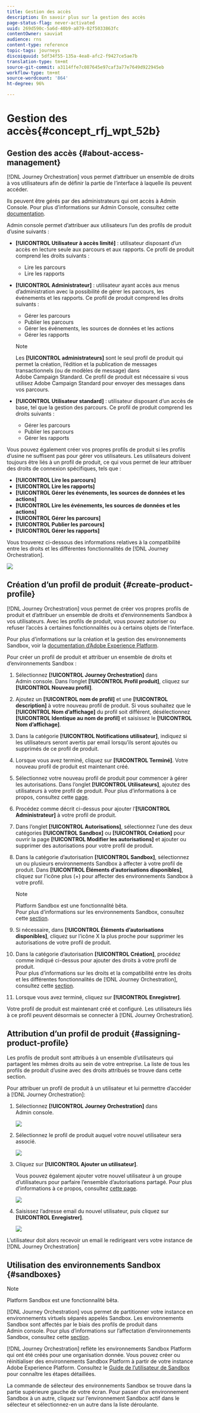 ```yaml
---
title: Gestion des accès
description: En savoir plus sur la gestion des accès
page-status-flag: never-activated
uuid: 269d590c-5a6d-40b9-a879-02f5033863fc
contentOwner: sauviat
audience: rns
content-type: reference
topic-tags: journeys
discoiquuid: 5df34f55-135a-4ea8-afc2-f9427ce5ae7b
translation-type: tm+mt
source-git-commit: a3114ffe7c087645e97caf3a77e7649d922945eb
workflow-type: tm+mt
source-wordcount: '864'
ht-degree: 96%

---
```



# Gestion des accès{#concept_rfj_wpt_52b}

## Gestion des accès {#about-access-management}

[!DNL Journey Orchestration] vous permet d’attribuer un ensemble de droits à vos utilisateurs afin de définir la partie de l’interface à laquelle ils peuvent accéder.

Ils peuvent être gérés par des administrateurs qui ont accès à Admin Console. Pour plus d’informations sur Admin Console, consultez cette [documentation](https://helpx.adobe.com/fr/enterprise/managing/user-guide.html).

Admin console permet d’attribuer aux utilisateurs l’un des profils de produit d’usine suivants :

* **[!UICONTROL Utilisateur à accès limité]** : utilisateur disposant d’un accès en lecture seule aux parcours et aux rapports. Ce profil de produit comprend les droits suivants :
   * Lire les parcours
   * Lire les rapports

* **[!UICONTROL Administrateur]** : utilisateur ayant accès aux menus d’administration avec la possibilité de gérer les parcours, les événements et les rapports. Ce profil de produit comprend les droits suivants :
   * Gérer les parcours
   * Publier les parcours
   * Gérer les événements, les sources de données et les actions
   * Gérer les rapports

   >[!NOTE]
   >
   >Les **[!UICONTROL administrateurs]** sont le seul profil de produit qui permet la création, l’édition et la publication de messages transactionnels (ou de modèles de message) dans Adobe Campaign Standard. Ce profil de produit est nécessaire si vous utilisez Adobe Campaign Standard pour envoyer des messages dans vos parcours.

* **[!UICONTROL Utilisateur standard]** : utilisateur disposant d’un accès de base, tel que la gestion des parcours. Ce profil de produit comprend les droits suivants :
   * Gérer les parcours
   * Publier les parcours
   * Gérer les rapports

Vous pouvez également créer vos propres profils de produit si les profils d’usine ne suffisent pas pour gérer vos utilisateurs.
Les utilisateurs doivent toujours être liés à un profil de produit, ce qui vous permet de leur attribuer des droits de connexion spécifiques, tels que :

* **[!UICONTROL Lire les parcours]**
* **[!UICONTROL Lire les rapports]**
* **[!UICONTROL Gérer les événements, les sources de données et les actions]**
* **[!UICONTROL Lire les événements, les sources de données et les actions]**
* **[!UICONTROL Gérer les parcours]**
* **[!UICONTROL Publier les parcours]**
* **[!UICONTROL Gérer les rapports]**

Vous trouverez ci-dessous des informations relatives à la compatibilité entre les droits et les différentes fonctionnalités de [!DNL Journey Orchestration].

![](../assets/journey_permission.png)

## Création d’un profil de produit {#create-product-profile}

[!DNL Journey Orchestration] vous permet de créer vos propres profils de produit et d’attribuer un ensemble de droits et d’environnements Sandbox à vos utilisateurs. Avec les profils de produit, vous pouvez autoriser ou refuser l’accès à certaines fonctionnalités ou à certains objets de l’interface.

Pour plus d’informations sur la création et la gestion des environnements Sandbox, voir la [documentation d’Adobe Experience Platform](https://docs.adobe.com/content/help/fr-FR/experience-platform/sandbox/ui/user-guide.html).

Pour créer un profil de produit et attribuer un ensemble de droits et d’environnements Sandbox :

1. Sélectionnez **[!UICONTROL Journey Orchestration]** dans Admin console. Dans l’onglet **[!UICONTROL Profil produit]**, cliquez sur **[!UICONTROL Nouveau profil]**.

1. Ajoutez un **[!UICONTROL nom de profil]** et une **[!UICONTROL description]** à votre nouveau profil de produit. Si vous souhaitez que le **[!UICONTROL Nom d’affichage]** du profil soit différent, désélectionnez **[!UICONTROL Identique au nom de profil]** et saisissez le **[!UICONTROL Nom d’affichage]**.

1. Dans la catégorie **[!UICONTROL Notifications utilisateur]**, indiquez si les utilisateurs seront avertis par email lorsqu’ils seront ajoutés ou supprimés de ce profil de produit.

1. Lorsque vous avez terminé, cliquez sur **[!UICONTROL Terminé]**. Votre nouveau profil de produit est maintenant créé.

1. Sélectionnez votre nouveau profil de produit pour commencer à gérer les autorisations. Dans l’onglet **[!UICONTROL Utilisateurs]**, ajoutez des utilisateurs à votre profil de produit. Pour plus d’informations à ce propos, consultez cette [page](../about/access-management.md#assigning-product-profile).

1. Procédez comme décrit ci-dessus pour ajouter l’**[!UICONTROL Administrateur]** à votre profil de produit.

1. Dans l’onglet **[!UICONTROL Autorisations]**, sélectionnez l’une des deux catégories **[!UICONTROL Sandbox]** ou **[!UICONTROL Création]** pour ouvrir la page **[!UICONTROL Modifier les autorisations]** et ajouter ou supprimer des autorisations pour votre profil de produit.

1. Dans la catégorie d’autorisation **[!UICONTROL Sandbox]**, sélectionnez un ou plusieurs environnements Sandbox à affecter à votre profil de produit. Dans **[!UICONTROL Éléments d’autorisations disponibles]**, cliquez sur l’icône plus (+) pour affecter des environnements Sandbox à votre profil.

   >[!NOTE]
   >
   >Platform Sandbox est une fonctionnalité bêta.
   <br>Pour plus d’informations sur les environnements Sandbox, consultez cette [section](../about/access-management.md#sandboxes).

1. Si nécessaire, dans **[!UICONTROL Éléments d’autorisations disponibles]**, cliquez sur l’icône X la plus proche pour supprimer les autorisations de votre profil de produit.

1. Dans la catégorie d’autorisation **[!UICONTROL Création]**, procédez comme indiqué ci-dessus pour ajouter des droits à votre profil de produit.
   <br>Pour plus d’informations sur les droits et la compatibilité entre les droits et les différentes fonctionnalités de [!DNL Journey Orchestration], consultez cette [section](../about/access-management.md#about-access-management).

1. Lorsque vous avez terminé, cliquez sur **[!UICONTROL Enregistrer]**.

Votre profil de produit est maintenant créé et configuré. Les utilisateurs liés à ce profil peuvent désormais se connecter à [!DNL Journey Orchestration].

## Attribution d’un profil de produit {#assigning-product-profile}

Les profils de produit sont attribués à un ensemble d’utilisateurs qui partagent les mêmes droits au sein de votre entreprise.
La liste de tous les profils de produit d’usine avec des droits attribués se trouve dans cette section.

Pour attribuer un profil de produit à un utilisateur et lui permettre d’accéder à [!DNL Journey Orchestration]:

1. Sélectionnez **[!UICONTROL Journey Orchestration]** dans Admin console.

   ![](../assets/user_management.png)

1. Sélectionnez le profil de produit auquel votre nouvel utilisateur sera associé.

   ![](../assets/user_management_2.png)

1. Cliquez sur **[!UICONTROL Ajouter un utilisateur]**.

   Vous pouvez également ajouter votre nouvel utilisateur à un groupe d’utilisateurs pour parfaire l’ensemble d’autorisations partagé. Pour plus d’informations à ce propos, consultez [cette page](https://helpx.adobe.com/fr/enterprise/using/user-groups.html).

   ![](../assets/user_management_3.png)

1. Saisissez l’adresse email du nouvel utilisateur, puis cliquez sur **[!UICONTROL Enregistrer]**.

   ![](../assets/user_management_4.png)

L’utilisateur doit alors recevoir un email le redirigeant vers votre instance de [!DNL Journey Orchestration]

## Utilisation des environnements Sandbox {#sandboxes}

>[!NOTE]
>
>Platform Sandbox est une fonctionnalité bêta.

[!DNL Journey Orchestration] vous permet de partitionner votre instance en environnements virtuels séparés appelés Sandbox.
Les environnements Sandbox sont affectés par le biais des profils de produit dans Admin console. Pour plus d’informations sur l’affectation d’environnements Sandbox, consultez cette [section](../about/access-management.md#create-product-profile).

[!DNL Journey Orchestration] reflète les environnements Sandbox Platform qui ont été créés pour une organisation donnée.
Vous pouvez créer ou réinitialiser des environnements Sandbox Platform à partir de votre instance Adobe Experience Platform. Consultez le [Guide de l’utilisateur de Sandbox](https://docs.adobe.com/content/help/fr-FR/experience-platform/sandbox/ui/user-guide.html) pour connaître les étapes détaillées.

La commande de sélecteur des environnements Sandbox se trouve dans la partie supérieure gauche de votre écran. Pour passer d’un environnement Sandbox à un autre, cliquez sur l’environnement Sandbox actif dans le sélecteur et sélectionnez-en un autre dans la liste déroulante.
